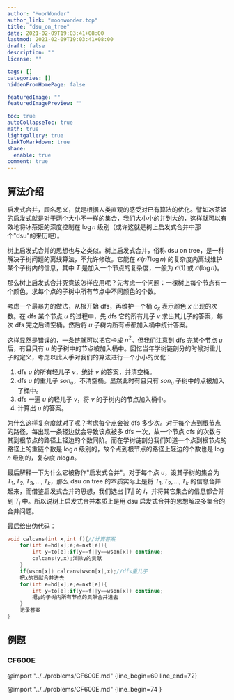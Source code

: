 ```yaml
---
author: "MoonWonder"
author_link: "moonwonder.top"
title: "dsu_on_tree"
date: 2021-02-09T19:03:41+08:00
lastmod: 2021-02-09T19:03:41+08:00
draft: false
description: ""
license: ""

tags: []
categories: []
hiddenFromHomePage: false

featuredImage: ""
featuredImagePreview: ""

toc: true
autoCollapseToc: true
math: true
lightgallery: true
linkToMarkdown: true
share:
  enable: true
comment: true
---
```


## 算法介绍

启发式合并，顾名思义，就是根据人类直观的感受对已有算法的优化。譬如冰茶姬的启发式就是对于两个大小不一样的集合，我们大小小的并到大的，这样就可以有效地将冰茶姬的深度控制在 $\log n$ 级别（或许这就是树上启发式合并中那个"dsu"的来历吧）。

树上启发式合并的思想也与之类似。树上启发式合并，俗称 dsu on tree，是一种解决子树问题的离线算法，不允许修改。它能在 $\mathcal O(nT\log n)$ 的复杂度内离线维护某个子树内的信息，其中 $T$ 是加入一个节点的复杂度，一般为 $\mathcal O(1)$ 或 $\mathcal O(\log n)$。

那么树上启发式合并究竟该怎样应用呢？先考虑一个问题：一棵树上每个节点有一个颜色，求每个点的子树中所有节点中不同颜色的个数。

考虑一个最暴力的做法，从根开始 dfs，再维护一个桶 $c_x$ 表示颜色 $x$ 出现的次数。在 dfs 某个节点 $u$ 的过程中，先 dfs 它的所有儿子 $v$ 求出其儿子的答案，每次 dfs 完之后清空桶。然后将 $u$ 子树内所有点都加入桶中统计答案。

这样显然是错误的，一条链就可以把它卡成 $n^2$。但我们注意到 dfs 完某个节点 $u$ 后，有且只有 $u$ 的子树中的节点被加入桶中。回忆当年学树链剖分的时候对重儿子的定义，考虑以此入手对我们的算法进行一个小小的优化：

1.  dfs $u$ 的所有轻儿子 $v$，统计 $v$ 的答案，并清空桶。
2.  dfs $u$ 的重儿子 $son_u$，不清空桶。显然此时有且只有 $son_u$ 子树中的点被加入了桶中。
3.  dfs 一遍 $u$ 的轻儿子 $v$，将 $v$ 的子树内的节点加入桶中。
4.  计算出 $u$ 的答案。

为什么这样复杂度就对了呢？考虑每个点会被 dfs 多少次。对于每个点到根节点的路径，每出现一条轻边就会导致该点被多 dfs 一次，故一个节点 dfs 的次数与其到根节点的路径上轻边的个数同阶。而在学树链剖分我们知道一个点到根节点的路径上的重链个数是 $\log n$ 级别的，故个点到根节点的路径上轻边的个数也是 $\log n$ 级别的，复杂度 $n\log n$。

最后解释一下为什么它被称作"启发式合并"。对于每个点 $u$，设其子树的集合为 $T_1, T_2, T_3, \dots, T_k$，那么 dsu on tree 的本质实际上是将 $T_1, T_2, \dots, T_k$ 的信息合并起来，而借鉴启发式合并的思想，我们选出 $|T_i|$ 的 $i$，并将其它集合的信息都合并到 $T_i$ 中。所以说树上启发式合并本质上是用 dsu 启发式合并的思想解决多集合的合并问题。

最后给出伪代码：

``` cpp
void calcans(int x,int f){//计算答案
	for(int e=hd[x];e;e=nxt[e]){
		int y=to[e];if(y==f||y==wson[x]) continue;
		calcans(y,x);消除y的贡献
	}
	if(wson[x]) calcans(wson[x],x);//dfs重儿子
	把x的贡献合并进去
	for(int e=hd[x];e;e=nxt[e]){
		int y=to[e];if(y==f||y==wson[x]) continue;
		把y的子树内所有节点的贡献合并进去
	}
    记录答案
}
```

## 例题

### CF600E

@import "../../problems/CF600E.md" {line_begin=69 line_end=72}

@import "../../problems/CF600E.md" {line_begin=74 }
